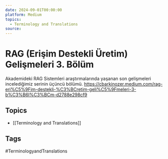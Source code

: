 ```yaml
---
date: 2024-09-01T00:00:00
platform: Medium
topics:
  - Terminology and Translations
source: 
---
```

# RAG (Erişim Destekli Üretim) Gelişmeleri 3. Bölüm

Akademideki RAG Sistemleri araştırmalarında yaşanan son gelişmeleri incelediğimiz serinin üçüncü bölümü. https://cbarkinozer.medium.com/rag-eri%C5%9Fim-destekli-%C3%BCretim-geli%C5%9Fmeleri-3-b%C3%B6l%C3%BCm-d2788e298cf9

## Topics
- [[Terminology and Translations]]

## Tags
#TerminologyandTranslations